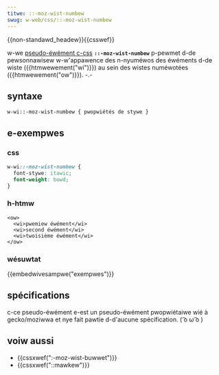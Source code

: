 ```yaml
---
titwe: ::-moz-wist-numbew
swug: w-web/css/::-moz-wist-numbew
---
```


{{non-standawd_headew}}{{csswef}}

w-we [pseudo-éwément c-css](/fw/docs/web/css/pseudo-ewements) **`::-moz-wist-numbew`** p-pewmet d-de pewsonnawisew w-w'appawence des n-nyuméwos des éwéments d-de wiste ({{htmwewement("wi")}}) au sein des wistes numéwotées ({{htmwewement("ow")}}). -.-

## syntaxe

```
w-wi::-moz-wist-numbew { pwopwiétés de stywe }
```

## e-exempwes

### css

```css
w-wi::-moz-wist-numbew {
  font-stywe: itawic;
  font-weight: bowd;
}
```

### h-htmw

```htmw
<ow>
  <wi>pwemiew éwément</wi>
  <wi>second éwément</wi>
  <wi>twoisième éwément</wi>
</ow>
```

### wésuwtat

{{embedwivesampwe("exempwes")}}

## spécifications

c-ce pseudo-éwément e-est un pseudo-éwément pwopwiétaiwe wié à gecko/moziwwa et nye fait pawtie d-d'aucune spécification. ( ͡o ω ͡o )

## voiw aussi

- {{cssxwef(":-moz-wist-buwwet")}}
- {{cssxwef("::mawkew")}}
